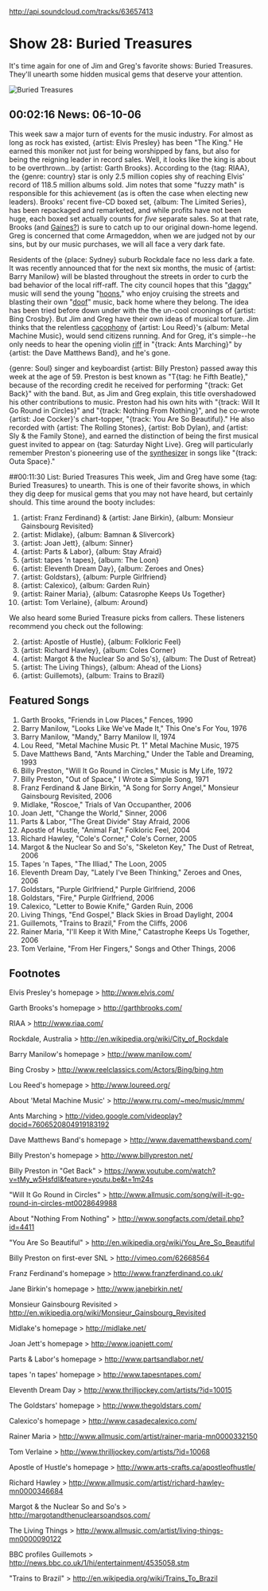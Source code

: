 

http://api.soundcloud.com/tracks/63657413

# Show 28: Buried Treasures
It's time again for one of Jim and Greg's favorite shows: Buried Treasures. They'll unearth some hidden musical gems that deserve your attention.

![Buried Treasures](http://sound-images.s3.amazonaws.com/images/buriedtreasures/goldcoins.jpg)

## 00:02:16 News: 06-10-06
This week saw a major turn of events for the music industry. For almost as long as rock has existed, {artist: Elvis Presley} has been "The King." He earned this moniker not just for being worshipped by fans, but also for being the reigning leader in record sales. Well, it looks like the king is about to be overthrown...by {artist: Garth Brooks}. According to the {tag: RIAA}, the {genre: country} star is only 2.5 million copies shy of reaching Elvis' record of 118.5 million albums sold. Jim notes that some "fuzzy math" is responsible for this achievement (as is often the case when electing new leaders). Brooks' recent five-CD boxed set, {album: The Limited Series}, has been repackaged and remarketed, and while profits have not been huge, each boxed set actually counts for *five* separate sales. So at that rate, Brooks (and [Gaines?](http://www.planetgarth.com/chrisgaines/)) is sure to catch up to our original down-home legend. Greg is concerned that come Armageddon, when we are judged not by our sins, but by our music purchases, we will all face a very dark fate.

Residents of the {place: Sydney} suburb Rockdale face no less dark a fate. It was recently announced that for the next six months, the music of {artist: Barry Manilow} will be blasted throughout the streets in order to curb the bad behavior of the local riff-raff. The city council hopes that this "[daggy](http://www.wordwebonline.com/en/DAGGY)" music will send the young "[hoons](http://en.wikipedia.org/wiki/Hoon)," who enjoy cruising the streets and blasting their own "[doof](http://www.urbandictionary.com/define.php?term=doof%20doof&defid=320692)" music, back home where they belong. The idea has been tried before down under with the the un-cool croonings of {artist: Bing Crosby}. But Jim and Greg have their own ideas of musical torture. Jim thinks that the relentless [cacophony](https://www.youtube.com/watch?v=3-Vy4VRRO30) of {artist: Lou Reed}'s {album: Metal Machine Music}, would send citizens running. And for Greg, it's simple--he only needs to hear the opening violin [riff](https://www.youtube.com/watch?v=MNgJBIx-hK8) in "{track: Ants Marching}" by {artist: the Dave Matthews Band}, and he's gone.

{genre: Soul} singer and keyboardist {artist: Billy Preston} passed away this week at the age of 59. Preston is best known as "T{tag: he Fifth Beatle}," because of the recording credit he received for performing "{track: Get Back}" with the band. But, as Jim and Greg explain, this title overshadowed his other contributions to music. Preston had his own hits with "{track: Will It Go Round in Circles}" and "{track: Nothing From Nothing}", and he co-wrote {artist: Joe Cocker}'s chart-topper, "{track: You Are So Beautiful}." He also recorded with {artist: The Rolling Stones}, {artist: Bob Dylan}, and {artist: Sly & the Family Stone}, and earned the distinction of being the first musical guest invited to appear on {tag: Saturday Night Live}. Greg will particularly remember Preston's pioneering use of the [synthesizer](https://www.youtube.com/watch?v=UuJVleNkJj0&feature=kp) in songs like "{track: Outa Space}."

##00:11:30 List: Buried Treasures 
This week, Jim and Greg have some {tag: Buried Treasures} to unearth. This is one of their favorite shows, in which they dig deep for musical gems that you may not have heard, but certainly should. This time around the booty includes:

1. {artist: Franz Ferdinand} & {artist: Jane Birkin}, {album: Monsieur Gainsbourg Revisited}
2. {artist: Midlake}, {album: Bamnan & Slivercork}
2. {artist: Joan Jett}, {album: Sinner}
2. {artist: Parts & Labor}, {album: Stay Afraid}
2. {artist: tapes 'n tapes}, {album: The Loon}
2. {artist: Eleventh Dream Day}, {album: Zeroes and Ones}
2. {artist: Goldstars}, {album: Purple Girlfriend}
2. {artist: Calexico}, {album: Garden Ruin}
2. {artist: Rainer Maria}, {album: Catasrophe Keeps Us Together}
2. {artist: Tom Verlaine}, {album: Around}

We also heard some Buried Treasure picks from callers. These listeners recommend you check out the following:

2. {artist: Apostle of Hustle}, {album: Folkloric Feel}
2. {artist: Richard Hawley}, {album: Coles Corner}
2. {artist: Margot & the Nuclear So and So's}, {album: The Dust of Retreat}
2. {artist: The Living Things}, {album: Ahead of the Lions}
2. {artist: Guillemots}, {album: Trains to Brazil}

## Featured Songs
1. Garth Brooks, "Friends in Low Places," Fences, 1990
2. Barry Manilow, "Looks Like We've Made It," This One's For You, 1976
3. Barry Manilow, "Mandy," Barry Manilow II, 1974
4. Lou Reed, "Metal Machine Music Pt. 1" Metal Machine Music, 1975
5. Dave Matthews Band, "Ants Marching," Under the Table and Dreaming, 1993
6. Billy Preston, "Will It Go Round in Circles," Music is My Life, 1972
7. Billy Preston, "Out of Space," I Wrote a Simple Song, 1971
8. Franz Ferdinand & Jane Birkin, "A Song for Sorry Angel," Monsieur Gainsbourg Revisited, 2006 
9. Midlake, "Roscoe," Trials of Van Occupanther, 2006
10. Joan Jett, "Change the World," Sinner, 2006
11. Parts & Labor, "The Great Divide" Stay Afraid, 2006
12. Apostle of Hustle, "Animal Fat," Folkloric Feel, 2004
13. Richard Hawley, "Cole's Corner," Cole's Corner, 2005
14. Margot & the Nuclear So and So's, "Skeleton Key," The Dust of Retreat, 2006
15. Tapes 'n Tapes, "The Illiad," The Loon, 2005
16. Eleventh Dream Day, "Lately I've Been Thinking," Zeroes and Ones, 2006
17. Goldstars, "Purple Girlfriend," Purple Girlfriend, 2006
18. Goldstars, "Fire," Purple Girlfriend, 2006
19. Calexico, "Letter to Bowie Knife," Garden Ruin, 2006
20. Living Things, "End Gospel," Black Skies in Broad Daylight, 2004
21. Guillemots, "Trains to Brazil," From the Cliffs, 2006
22. Rainer Maria, "I'll Keep it With Mine," Catastrophe Keeps Us Together, 2006
23. Tom Verlaine, "From Her Fingers," Songs and Other Things, 2006

## Footnotes
Elvis Presley's homepage > http://www.elvis.com/

Garth Brooks's homepage > http://garthbrooks.com/

RIAA > http://www.riaa.com/

Rockdale, Australia > http://en.wikipedia.org/wiki/City_of_Rockdale

Barry Manilow's homepage > http://www.manilow.com/

Bing Crosby > http://www.reelclassics.com/Actors/Bing/bing.htm

Lou Reed's homepage > http://www.loureed.org/

About 'Metal Machine Music' > http://www.rru.com/~meo/music/mmm/

Ants Marching > http://video.google.com/videoplay?docid=7606520804919183192

Dave Matthews Band's homepage > http://www.davematthewsband.com/

Billy Preston's homepage > http://www.billypreston.net/

Billy Preston in "Get Back" > https://www.youtube.com/watch?v=tMy_w5HsfdI&feature=youtu.be&t=1m24s

"Will It Go Round in Circles" > http://www.allmusic.com/song/will-it-go-round-in-circles-mt0028649988

About "Nothing From Nothing" > http://www.songfacts.com/detail.php?id=4411

"You Are So Beautiful" > http://en.wikipedia.org/wiki/You_Are_So_Beautiful

Billy Preston on first-ever SNL > http://vimeo.com/62668564

Franz Ferdinand's homepage > http://www.franzferdinand.co.uk/

Jane Birkin's homepage > http://www.janebirkin.net/

Monsieur Gainsbourg Revisited > http://en.wikipedia.org/wiki/Monsieur_Gainsbourg_Revisited

Midlake's homepage > http://midlake.net/

Joan Jett's homepage > http://www.joanjett.com/

Parts & Labor's homepage > http://www.partsandlabor.net/

tapes 'n tapes' homepage > http://www.tapesntapes.com/

Eleventh Dream Day > http://www.thrilljockey.com/artists/?id=10015

The Goldstars' homepage > http://www.thegoldstars.com/

Calexico's homepage > http://www.casadecalexico.com/

Rainer Maria > http://www.allmusic.com/artist/rainer-maria-mn0000332150

Tom Verlaine > http://www.thrilljockey.com/artists/?id=10068

Apostle of Hustle's homepage > http://www.arts-crafts.ca/apostleofhustle/

Richard Hawley > http://www.allmusic.com/artist/richard-hawley-mn0000346684

Margot & the Nuclear So and So's > http://margotandthenuclearsoandsos.com/

The Living Things > http://www.allmusic.com/artist/living-things-mn0000090122

BBC profiles Guillemots > http://news.bbc.co.uk/1/hi/entertainment/4535058.stm

"Trains to Brazil" > http://en.wikipedia.org/wiki/Trains_To_Brazil